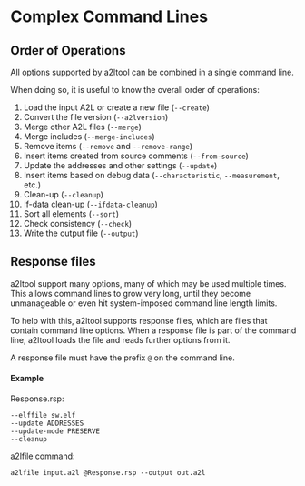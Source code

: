 # Complex Command Lines

## Order of Operations

All options supported by a2ltool can be combined in a single command line.

When doing so, it is useful to know the overall order of operations:

1. Load the input A2L or create a new file (`--create`)
2. Convert the file version (`--a2lversion`)
3. Merge other A2L files (`--merge`)
4. Merge includes (`--merge-includes`)
5. Remove items (`--remove` and `--remove-range`)
6. Insert items created from source comments (`--from-source`)
7. Update the addresses and other settings (`--update`)
8. Insert items based on debug data (`--characteristic`, `--measurement`, etc.)
9. Clean-up (`--cleanup`)
10. If-data clean-up (`--ifdata-cleanup`)
11. Sort all elements (`--sort`)
12. Check consistency (`--check`)
13. Write the output file (`--output`)

## Response files

a2ltool support many options, many of which may be used multiple times. This allows command lines to grow very long, until they become unmanageable or even hit system-imposed command line length limits.

To help with this, a2ltool supports response files, which are files that contain command line options.
When a response file is part of the command line, a2ltool loads the file and reads further options from it.

A response file must have the prefix `@` on the command line.

#### Example

Response.rsp:

    --elffile sw.elf
    --update ADDRESSES
    --update-mode PRESERVE
    --cleanup

a2lfile command:

    a2lfile input.a2l @Response.rsp --output out.a2l
